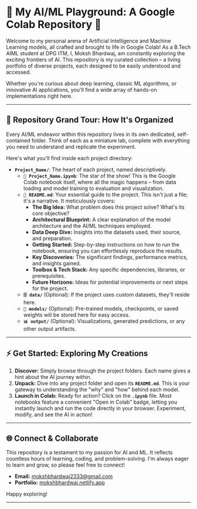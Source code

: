 # 🚀 My AI/ML Playground: A Google Colab Repository 🚀

Welcome to my personal arena of Artificial Intelligence and Machine Learning models, all crafted and brought to life in Google Colab! As a B.Tech AIML student at DPG ITM, I, Moksh Bhardwaj, am constantly exploring the exciting frontiers of AI. This repository is my curated collection – a living portfolio of diverse projects, each designed to be easily understood and accessed.

Whether you're curious about deep learning, classic ML algorithms, or innovative AI applications, you'll find a wide array of hands-on implementations right here.

---

## 📂 Repository Grand Tour: How It's Organized

Every AI/ML endeavor within this repository lives in its own dedicated, self-contained folder. Think of each as a miniature lab, complete with everything you need to understand and replicate the experiment.

Here's what you'll find inside each project directory:

* **`Project_Name/`**: The heart of each project, named descriptively.
    * **`🚀 Project_Name.ipynb`**: The star of the show! This is the Google Colab notebook itself, where all the magic happens – from data loading and model training to evaluation and visualization.
    * **`📄 README.md`**: Your essential guide to the project. This isn't just a file; it's a narrative. It meticulously covers:
        * **The Big Idea:** What problem does this project solve? What's its core objective?
        * **Architectural Blueprint:** A clear explanation of the model architecture and the AI/ML techniques employed.
        * **Data Deep Dive:** Insights into the datasets used, their source, and preparation.
        * **Getting Started:** Step-by-step instructions on how to run the notebook, ensuring you can effortlessly reproduce the results.
        * **Key Discoveries:** The significant findings, performance metrics, and insights gained.
        * **Toolbox & Tech Stack:** Any specific dependencies, libraries, or prerequisites.
        * **Future Horizons:** Ideas for potential improvements or next steps for the project.
    * **`🗄️ data/`** (Optional): If the project uses custom datasets, they'll reside here.
    * **`🧠 models/`** (Optional): Pre-trained models, checkpoints, or saved weights will be stored here for easy access.
    * **`📊 output/`** (Optional): Visualizations, generated predictions, or any other output artifacts.

---

## ⚡ Get Started: Exploring My Creations

1.  **Discover:** Simply browse through the project folders. Each name gives a hint about the AI journey within.
2.  **Unpack:** Dive into any project folder and open its **`README.md`**. This is your gateway to understanding the "why" and "how" behind each model.
3.  **Launch in Colab:** Ready for action? Click on the **`.ipynb`** file. Most notebooks feature a convenient "Open in Colab" badge, letting you instantly launch and run the code directly in your browser. Experiment, modify, and see the AI in action!

---

## 🌐 Connect & Collaborate

This repository is a testament to my passion for AI and ML. It reflects countless hours of learning, coding, and problem-solving. I'm always eager to learn and grow, so please feel free to connect!

* **Email:** [mokshbhardwaj2333@gmail.com](mailto:mokshbhardwaj2333@gmail.com)
* **Portfolio:** [mokshbhardwaj.netlify.app](https://mokshbhardwaj.netlify.app)

Happy exploring!

---
